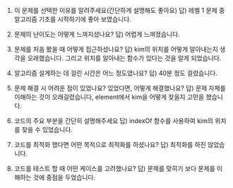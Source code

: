 1. 이 문제를 선택한 이유를 알려주세요(간단하게 설명해도 좋아요)
답) 레벨 1 문제 중 알고리즘 기초를 시작하기에 좋아 보였습니다.

2. 문제의 난이도는 어떻게 느껴지셨나요?
답) 어렵게 느껴졌습니다.

3. 문제를 처음 봤을 때 어떻게 접근하셨나요?
답) kim의 위치를 어떻게 알아내는지 생각을 오래했습니다. 그리고 위치를 알아내는 함수가 있다는 것을 알게 되었습니다.

4. 알고리즘 설계하는 데 걸린 시간은 어느 정도였나요?
답) 40분 정도 걸렸습니다.

5. 문제 해결 시 어려운 점이 있었나요? 있었다면, 어떻게 해결했나요?
답) 문제 자체를 이해하는 것이 오래걸렸습니다, element에서 kim을 어떻게 찾을지 고민을 했습니다.

6. 코드의 주요 부분을 간단히 설명해주세요
답) indexOf 함수를 사용하여 kim의 위치를 찾을 수 있었습니다.

7. 코드를 최적화 했다면 어떤 목적으로 최적화를 하셨나요?
답) 최적화를 하진 않았습니다.

8. 코드를 테스트 할 때 어떤 케이스를 고려했나요?
답) 문제를 맞히기 보다 문제를 이해하는 것에 중점을 두었습니다.

